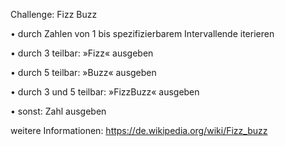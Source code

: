 Challenge: Fizz Buzz

• durch Zahlen von 1 bis spezifizierbarem Intervallende iterieren

• durch 3 teilbar: »Fizz« ausgeben

• durch 5 teilbar: »Buzz« ausgeben

• durch 3 und 5 teilbar: »FizzBuzz« ausgeben

• sonst: Zahl ausgeben

weitere Informationen: https://de.wikipedia.org/wiki/Fizz_buzz
